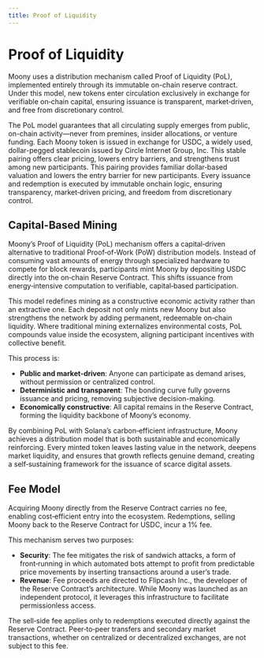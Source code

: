 ```yaml
---
title: Proof of Liquidity
---
```


<div class="justify">

# Proof of Liquidity

Moony uses a distribution mechanism called Proof of Liquidity (PoL), implemented entirely through its immutable on-chain reserve contract. Under this model, new tokens enter circulation exclusively in exchange for verifiable on‑chain capital, ensuring issuance is transparent, market‑driven, and free from discretionary control.

The PoL model guarantees that all circulating supply emerges from public, on-chain activity—never from premines, insider allocations, or venture funding. Each Moony token is issued in exchange for USDC, a widely used, dollar-pegged stablecoin issued by Circle Internet Group, Inc. This stable pairing offers clear pricing, lowers entry barriers, and strengthens trust among new participants. This pairing provides familiar dollar‑based valuation and lowers the entry barrier for new participants. Every issuance and redemption is executed by immutable onchain logic, ensuring transparency, market‑driven pricing, and freedom from discretionary control.

## Capital-Based Mining

Moony’s Proof of Liquidity (PoL) mechanism offers a capital‑driven alternative to traditional Proof‑of‑Work (PoW) distribution models. Instead of consuming vast amounts of energy through specialized hardware to compete for block rewards, participants mint Moony by depositing USDC directly into the on‑chain Reserve Contract. This shifts issuance from energy‑intensive computation to verifiable, capital‑based participation.

This model redefines mining as a constructive economic activity rather than an extractive one. Each deposit not only mints new Moony but also strengthens the network by adding permanent, redeemable on‑chain liquidity. Where traditional mining externalizes environmental costs, PoL compounds value inside the ecosystem, aligning participant incentives with collective benefit.

This process is:

- **Public and market-driven**: Anyone can participate as demand arises, without permission or centralized control.
- **Deterministic and transparent**: The bonding curve fully governs issuance and pricing, removing subjective decision-making.
- **Economically constructive**: All capital remains in the Reserve Contract, forming the liquidity backbone of Moony’s economy.

By combining PoL with Solana’s carbon‑efficient infrastructure, Moony achieves a distribution model that is both sustainable and economically reinforcing. Every minted token leaves lasting value in the network, deepens market liquidity, and ensures that growth reflects genuine demand, creating a self‑sustaining framework for the issuance of scarce digital assets.

## Fee Model

Acquiring Moony directly from the Reserve Contract carries no fee, enabling cost‑efficient entry into the ecosystem. Redemptions, selling Moony back to the Reserve Contract for USDC, incur a 1% fee. 

This mechanism serves two purposes:

- **Security**: The fee mitigates the risk of sandwich attacks, a form of front‑running in which automated bots attempt to profit from predictable price movements by inserting transactions around a user’s trade.
- **Revenue**: Fee proceeds are directed to Flipcash Inc., the developer of the Reserve Contract’s architecture. While Moony was launched as an independent protocol, it leverages this infrastructure to facilitate permissionless access.

The sell‑side fee applies only to redemptions executed directly against the Reserve Contract. Peer‑to‑peer transfers and secondary market transactions, whether on centralized or decentralized exchanges, are not subject to this fee.

</div>